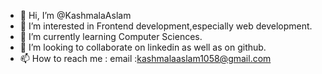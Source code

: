 - 👋 Hi, I’m @KashmalaAslam
- 👀 I’m interested in Frontend development,especially web development.
- 🌱 I’m currently learning Computer Sciences.
- 💞️ I’m looking to collaborate on linkedin as well as on github.
- 📫 How to reach me : email :kashmalaaslam1058@gmail.com

<!---
KashmalaAslam/KashmalaAslam is a ✨ special ✨ repository because its `README.md` (this file) appears on your GitHub profile.
You can click the Preview link to take a look at your changes.
--->

